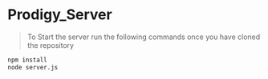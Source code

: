 # Prodigy_Server

> To Start the server run the following commands once you have cloned the repository
> 
```bash
npm install
node server.js
```
